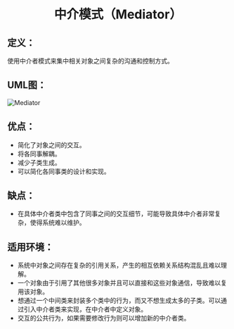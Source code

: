 <h1 align="center">中介模式（Mediator）</h1>

## 定义：
使用中介者模式来集中相关对象之间复杂的沟通和控制方式。

## UML图：
![Mediator](/uml/Mediator.jpg)

## 优点：
- 简化了对象之间的交互。
- 将各同事解耦。
- 减少子类生成。
- 可以简化各同事类的设计和实现。

## 缺点：
- 在具体中介者类中包含了同事之间的交互细节，可能导致具体中介者非常复杂，使得系统难以维护。

## 适用环境：
- 系统中对象之间存在复杂的引用关系，产生的相互依赖关系结构混乱且难以理解。
- 一个对象由于引用了其他很多对象并且可以直接和这些对象通信，导致难以复用该对象。
- 想通过一个中间类来封装多个类中的行为，而又不想生成太多的子类。可以通过引入中介者类来实现，在中介者中定义对象。
- 交互的公共行为，如果需要修改行为则可以增加新的中介者类。